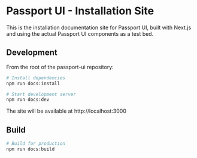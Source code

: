 # Passport UI - Installation Site

This is the installation documentation site for Passport UI, built with Next.js and using the actual Passport UI components as a test bed.

## Development

From the root of the passport-ui repository:

```bash
# Install dependencies
npm run docs:install

# Start development server
npm run docs:dev
```

The site will be available at http://localhost:3000

## Build

```bash
# Build for production
npm run docs:build
```

